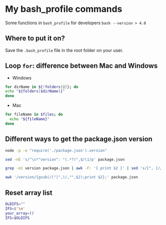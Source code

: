 # My bash_profile commands

Some functions in `bash_profile` for developers `bash --version > 4.0`


## Where to put it on?

Save the `.bash_profile` file in the root folder on your user.


## Loop `for`: difference between Mac and Windows

- Windows

```bash
for dirName in ${!folders[@]}; do
echo "${folders[$dirName]}"
done
```

- Mac

```bash
for fileName in $files; do
  echo "${fileName}"
done
```


## Different ways to get the package.json version

```bash
node -p -e "require('./package.json').version"
```

```bash
sed -nE 's/^\s*"version": "(.*?)",$/\1/p' package.json
```

```bash
grep -m1 version package.json | awk -F: '{ print $2 }' | sed 's/[", ]//g'
```

```bash
awk '/version/{gsub(/("|",)/,"",$2);print $2};' package.json
```


## Reset array list

```bash
OLDIFS=""
IFS=$'\n'
your_array=()
IFS=$OLDIFS
```

